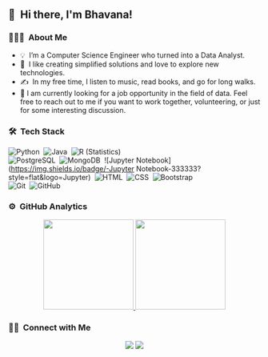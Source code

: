 ## 👋  &nbsp;Hi there, I'm Bhavana! 
 

### 👨🏻‍💻 &nbsp;About Me


- 💡 &nbsp;I’m a Computer Science Engineer who turned into a Data Analyst.
- 🌱 &nbsp;I like creating simplified solutions and love to explore new technologies.
- ✍️ &nbsp;In my free time, I listen to music, read books, and go for long walks. 
- 💬&nbsp;I am currently looking for a job opportunity in the field of data. Feel free to reach out to me if you want to work together, volunteering, or just for some interesting discussion.
<!--I like to do data analysis, modelling and visualization. I am a quick learner and love to explore new technolgies.\-->
<!-- 🎓 &nbsp;I recently graduated with Masters in Computer Science from University of Colorado, Denver in May 2020.\ -->
<!--🌱 &nbsp;I am currently learning more about System Design for Big Data, Cloud Architecture and Web Scraping or I'm on track for learning more about Artificial Intelligence, Systems Design, and Cloud Architecture..\ -->
<!--✉️ &nbsp;You can shoot me an email at datascientist.shweta@gmail.com! I'll try to respond as soon as I can.\ -->
<!-- 📄 &nbsp;Please have a look at my [Résumé](https://shweta-yadav15.github.io/Shweta_Resume.pdf) for more details about me. I'm open to feedback and suggestions! -->


### 🛠 &nbsp;Tech Stack

![Python](https://img.shields.io/badge/-Python-333333?style=flat&logo=python)&nbsp;
![Java](https://img.shields.io/badge/-Java-333333?style=flat&logo=Java&logoColor=FFA518)&nbsp;
![R (Statistics)](https://img.shields.io/badge/-R-333333?style=flat&logo=R&logoColor=276DC3)\
![PostgreSQL](https://img.shields.io/badge/-PostgreSQL-333333?style=flat&logo=PostgreSQL)&nbsp;
![MongoDB](https://img.shields.io/badge/-MongoDB-333333?style=flat&logo=MongoDB)&nbsp;
![Jupyter Notebook](https://img.shields.io/badge/-Jupyter Notebook-333333?style=flat&logo=Jupyter)&nbsp;
![HTML](https://img.shields.io/badge/-HTML-333333?style=flat&logo=HTML5)&nbsp;
![CSS](https://img.shields.io/badge/-CSS-333333?style=flat&logo=CSS3&logoColor=1572B6)&nbsp;
![Bootstrap](https://img.shields.io/badge/-Bootstrap-333333?style=flat&logo=bootstrap&logoColor=563D7C)\
![Git](https://img.shields.io/badge/-Git-333333?style=flat&logo=git)&nbsp;
![GitHub](https://img.shields.io/badge/-GitHub-333333?style=flat&logo=github)&nbsp;


### ⚙️ &nbsp;GitHub Analytics

<p align="center">
<a href="https://github.com/AVS1508">
  <img height="180em" src="https://github-readme-stats-eight-theta.vercel.app/api?username=bhavanakurra&show_icons=true&theme=dracula&include_all_commits=true&count_private=true" />
  <img height="180em" src="https://github-readme-stats-eight-theta.vercel.app/api/top-langs/?username=bhavanakurra&layout=compact&exclude_lang=java+r&theme=vue-dark" />
</a>
</p>

### 🤝🏻 &nbsp;Connect with Me

<p align="center">
<a href="https://www.linkedin.com/in/kurrabhavana"><img src="https://img.shields.io/badge/-Bhavana%20Kurra-0077B5?style=flat-square&logo=Linkedin&logoColor=white"/></a>
<a href="mailto:kurra.bhavana24682@gmail.com"><img src="https://img.shields.io/badge/-Email me-D14836?style=flat-square&logo=Gmail&logoColor=white"/></a>
</p>


<!---
bhavanakurra/bhavanakurra is a ✨ special ✨ repository because its `README.md` (this file) appears on your GitHub profile.
You can click the Preview link to take a look at your changes.
--->

